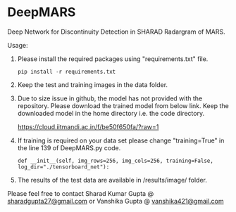 # DeepMARS
Deep Network for Discontinuity Detection in SHARAD Radargram of MARS.

Usage:
1. Please install the required packages using "requirements.txt" file.

	`pip install -r requirements.txt`

2. Keep the test and training images in the data folder.

3. Due to size issue in github, the model has not provided with the repository. Please download the trained model from below link. Keep the downloaded model in the home directory i.e. the code directory.

	https://cloud.iitmandi.ac.in/f/be50f650fa/?raw=1
	
4. If training is required on your data set please change "training=True" in the line 139 of DeepMARS.py code.
	
	`def __init__(self, img_rows=256, img_cols=256, training=False, log_dir="./tensorboard_net"):`

5. The results of the test data are available in /results/image/ folder.

Please feel free to contact Sharad Kumar Gupta @ sharadgupta27@gmail.com or Vanshika Gupta @ vanshika421@gmail.com
